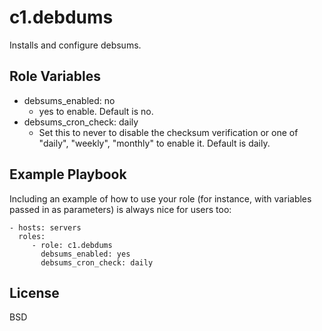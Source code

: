 c1.debdums
==========

Installs and configure debsums.

Role Variables
--------------

- debsums_enabled: no
  - yes to enable. Default is no.
- debsums_cron_check: daily
  - Set this to never to disable the checksum verification or one of "daily", "weekly", "monthly" to enable it.
    Default is daily.
 
Example Playbook
----------------

Including an example of how to use your role (for instance, with variables passed in as parameters) is always nice for users too:

    - hosts: servers
      roles:
         - role: c1.debdums
           debsums_enabled: yes
           debsums_cron_check: daily

License
-------

BSD
